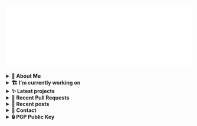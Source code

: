 ![藍](ai.svg)

<details>
  <summary><b>🌠 About Me</b></summary>
  <br/>

- 藍
- Earthling, Front-end Developer.
- Owner of [!mportantImport](https://github.com/importantimport)
- Member of [Lume](https://github.com/lumeland)
- Contributor of [TailwindCSS](https://github.com/tailwindlabs/tailwindcss), [ComfyUI](https://github.com/comfyanonymous/ComfyUI), [MDUI](https://github.com/zdhxiong/mdui) and more

</details>
<details>
  <summary><b>🏗️ I'm currently working on</b></summary>
  <br/>


- [importantimport/hatsu](https://github.com/importantimport/hatsu) - 🩵 Self-hosted &amp; Fully-automated ActivityPub Bridge for Static Sites. (today)
- [sn0wm1x/nixos](https://github.com/sn0wm1x/nixos) - 🌨 SN0WM1X NixOS Config. [maintainer=@kwaa] (1 day ago)
- [importantimport/kkna](https://github.com/importantimport/kkna) - 💯 All-in-One, Easy-to-Use Comment Component. (5 days ago)
- [js-org/js.org](https://github.com/js-org/js.org) - Dedicated to JavaScript and its awesome community since 2015  (1 week ago)
- [BasedHardware/Friend](https://github.com/BasedHardware/Friend) - AI wearable necklace (1 week ago)
- [nolebase/integrations](https://github.com/nolebase/integrations) - A collection of diverse documentation engineering tools | 多元化的文档工程工具合集 (1 week ago)
- [moeru-ai/hub](https://github.com/moeru-ai/hub) - @moeru-ai hub. (2 weeks ago)
- [kwaa/blog_next](https://github.com/kwaa/blog_next) - Trying to Migrate Blog (3 weeks ago)
- [lumeland/experimental-plugins](https://github.com/lumeland/experimental-plugins) - A repo to test and experiment with plugins for Lume (3 weeks ago)
- [importantimport/lume_theme_shiraha](https://github.com/importantimport/lume_theme_shiraha) - ❄️ Material 3-inspired Lume Blog Theme. [WIP] (4 weeks ago)

</details>
<details>
  <summary><b>✨ Latest projects</b></summary>
  <br/>


- [kwaa/blog_next](https://github.com/kwaa/blog_next) - Trying to Migrate Blog
- [kwaa/sonik-qwik](https://github.com/kwaa/sonik-qwik) - [Alpha] Qwik preset for the Sonik
- [kwaa/comet](https://github.com/kwaa/comet) - 🌠 Comet Gateway - 实验性 Naiveproxy 透明网关. [WIP]
- [kwaa/csgo](https://github.com/kwaa/csgo) - My CS:GO crosshair &amp; scripts.
- [kwaa/flytosocial](https://github.com/kwaa/flytosocial) - 🪽 An attempt to run a GoToSocial instance at fly.io.
- [kwaa/ech-playground](https://github.com/kwaa/ech-playground) - 🔒 Play with TLS Encrypted Client Hello
- [kwaa/hexo-lightningcss](https://github.com/kwaa/hexo-lightningcss) - ⚡️ LightningCSS Plugin for Hexo
- [kwaa/naive](https://github.com/kwaa/naive) - 🐸 Dockerized NaiveProxy (Monthly Update)
- [kwaa/hexo-partytown](https://github.com/kwaa/hexo-partytown) - 🎉 Partytown Integration for Hexo
- [kwaa/todoli](https://github.com/kwaa/todoli) - 🥔 Yet Another To Do List.

</details>
<details>
  <summary><b>🎨 Recent Pull Requests</b></summary>
  <br/>


- [feat: support `tokio-console`](https://github.com/importantimport/hatsu/pull/40) on [importantimport/hatsu](https://github.com/importantimport/hatsu) (1 day ago)
- [kkna.js.org](https://github.com/js-org/js.org/pull/9040) on [js-org/js.org](https://github.com/js-org/js.org) (1 week ago)
- [Add LICENSE](https://github.com/BasedHardware/Friend/pull/174) on [BasedHardware/Friend](https://github.com/BasedHardware/Friend) (1 week ago)
- [refactor(git-changelog): use a 7-digit commit hash instead of a 5-digit](https://github.com/nolebase/integrations/pull/219) on [nolebase/integrations](https://github.com/nolebase/integrations) (1 week ago)
- [refactor(apub): move service to user](https://github.com/importantimport/hatsu/pull/39) on [importantimport/hatsu](https://github.com/importantimport/hatsu) (1 week ago)
- [feat(apub): provide user attachments](https://github.com/importantimport/hatsu/pull/38) on [importantimport/hatsu](https://github.com/importantimport/hatsu) (1 week ago)
- [feat(scheduler): update user info](https://github.com/importantimport/hatsu/pull/37) on [importantimport/hatsu](https://github.com/importantimport/hatsu) (1 week ago)
- [feat: `_hatsu.aliases` top-level extension](https://github.com/importantimport/hatsu/pull/36) on [importantimport/hatsu](https://github.com/importantimport/hatsu) (1 week ago)
- [refactor(feed)!: improve structure](https://github.com/importantimport/hatsu/pull/35) on [importantimport/hatsu](https://github.com/importantimport/hatsu) (1 week ago)
- [fix(feed): use logo as fallback](https://github.com/importantimport/hatsu/pull/34) on [importantimport/hatsu](https://github.com/importantimport/hatsu) (1 week ago)

</details>
<details>
  <summary><b>📜 Recent posts</b></summary>
  <br/>


- [2023 年 7 月：我最近在写什么](https://kwaa.dev/2023/07) (10 months ago)
- [I 卡也要炼！本地运行 Stable Diffusion &amp; ComfyUI](https://kwaa.dev/stable-diffusion) (1 year ago)
- [为红米 2 刷入 postmarketOS Edge &#43; GNOME Mobile](https://kwaa.dev/redmi2-pmos) (1 year ago)
- [为 nRF52840 Dongle 刷入 CanoKey 固件](https://kwaa.dev/canokey-nrf52) (1 year ago)
- [2022 总结](https://kwaa.dev/2023) (1 year ago)

👉 read more at [./kwaa.dev](https://kwaa.dev)

</details>
<details>
  <summary><b>📧 Contact</b></summary>
  <br/>

- Blog: https://kwaa.dev
- Matrix: [@kwaa:matrix.org](https://matrix.to/#/@kwaa:matrix.org)

👋 If u want to say hello, I'll be happy to meet u.

</details>
<details>
  <summary><b>🔒 PGP Public Key</b></summary>
  <br/>
  
```
pub   ed25519/0x4444777733334444 2022-05-16 [C] [expires: 2025-01-07]
      Key fingerprint = ABCB A12F 1A8E 3CCC F10B  5109 4444 7777 3333 4444
uid                   [ultimate] 藍+85CD <kwa[a]kwaa.dev>
uid                   [ultimate] 藍+85CD (GitHub) &lt;50108258+kwaa[a]users.noreply.github.com>
uid                   [ultimate] [jpeg image of size 889]
sub   ed25519/0xBCB0111111111111 2022-12-24 [S] [expires: 2025-01-07]
sub   ed25519/0x6656222222222222 2022-10-27 [A] [expires: 2025-01-07]
sub   cv25519/0x6EC06EC06EC06EC0 2022-10-05 [E] [expires: 2025-01-07]

# via keys.openpgp.org
gpg --keyserver hkps://keys.openpgp.org --recv-keys 4444777733334444
# via kwaa.dev
gpg --fetch-keys https://kwaa.dev/pgp/4734.pgp
```

</details>

